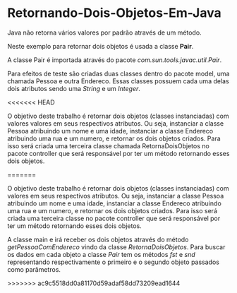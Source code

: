 # Retornando-Dois-Objetos-Em-Java

<p>Java não retorna vários valores por padrão através de um método.</p>
<p>Neste exemplo para retornar dois objetos é usada a classe <strong>Pair</strong>.</p> A classe Pair é importada através do pacote <em>com.sun.tools.javac.util.Pair</em>. 
<p>Para efeitos de teste são criadas duas classes dentro do pacote model, uma chamada Pessoa e outra Endereco. Essas classes possuem cada uma delas dois atributos sendo uma <em>String</em> e um <em>Integer</em>.</p>
<<<<<<< HEAD
<p>O objetivo deste trabalho é retornar dois objetos (classes instanciadas) com valores valores em seus respectivos atributos. Ou seja, instanciar a classe Pessoa atribuindo um nome e uma idade, instanciar a classe Endereco atribuindo uma rua e um numero, e retornar os dois objetos criados. Para isso será criada uma terceira classe chamada RetornaDoisObjetos no pacote controller que será responsável por ter um método retornando esses dois objetos.</p>
<p></p>
=======
<p>O objetivo deste trabalho é retornar dois objetos (classes instanciadas) com valores em seus respectivos atributos. Ou seja, instanciar a classe Pessoa atribuindo um nome e uma idade, instanciar a classe Endereco atribuindo uma rua e um numero, e retornar os dois objetos criados. Para isso será criada uma terceira classe no pacote controller que será responsável por ter um método retornando esses dois objetos.</p>
<p>A classe <App terá o método <em>main</em> e irá receber os dois objetos através do método <em>getPessoaComEndereco</em> vindo da classe <em>RetornaDoisObjetos</em>. Para buscar os dados em cada objeto a classe <em>Pair</em> tem os métodos <em>fst</em> e <em>snd</em> representando respectivamente o primeiro e o segundo objeto passados como parâmetros.</p>
>>>>>>> ac9c5518dd0a81170d59adaf58dd73209ead1644
